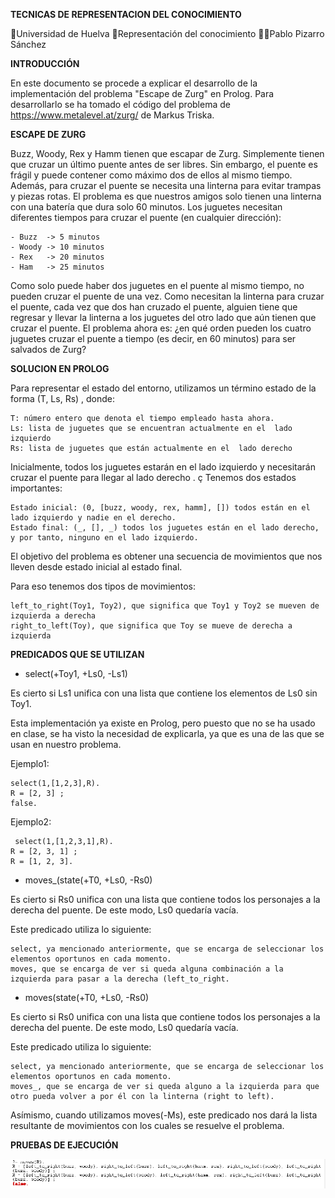 **TECNICAS DE REPRESENTACION DEL CONOCIMIENTO**

🏫Universidad de Huelva 
📖Representación del conocimiento 
👨‍🎓Pablo Pizarro Sánchez

**INTRODUCCIÓN**

En este documento se procede a explicar el desarrollo de la implementación del problema "Escape de Zurg" en Prolog. Para desarrollarlo se ha tomado el código del problema de https://www.metalevel.at/zurg/ de Markus Triska.

**ESCAPE DE ZURG**

Buzz, Woody, Rex y Hamm tienen que escapar de Zurg. Simplemente tienen que cruzar un último puente antes de ser libres. Sin embargo, el puente es frágil y puede contener como máximo dos de ellos al mismo tiempo. Además, para cruzar el puente se necesita una linterna para evitar trampas y piezas rotas. El problema es que nuestros amigos solo tienen una linterna con una batería que dura solo 60 minutos. Los juguetes necesitan diferentes tiempos para cruzar el puente (en cualquier dirección):

    - Buzz  -> 5 minutos
    - Woody -> 10 minutos
    - Rex   -> 20 minutos
    - Ham   -> 25 minutos
    
Como solo puede haber dos juguetes en el puente al mismo tiempo, no pueden cruzar el puente de una vez. Como necesitan la linterna para cruzar el puente, cada vez que dos han cruzado el puente, alguien tiene que regresar y llevar la linterna a los juguetes del otro lado que aún tienen que cruzar el puente. El problema ahora es: ¿en qué orden pueden los cuatro juguetes cruzar el puente a tiempo (es decir, en 60 minutos) para ser salvados de Zurg?


**SOLUCION EN PROLOG**

Para representar el estado del entorno, utilizamos un término estado de la forma (T, Ls, Rs) , donde:
    
    T: número entero que denota el tiempo empleado hasta ahora.
    Ls: lista de juguetes que se encuentran actualmente en el  lado izquierdo
    Rs: lista de juguetes que están actualmente en el  lado derecho
    
Inicialmente, todos los juguetes estarán en el  lado izquierdo y necesitarán cruzar el puente para llegar al  lado derecho . ç
Tenemos dos estados importantes:

    Estado inicial: (0, [buzz, woody, rex, hamm], []) todos están en el lado izquierdo y nadie en el derecho.
    Estado final: (_, [], _) todos los juguetes están en el lado derecho, y por tanto, ninguno en el lado izquierdo.  
    
El objetivo del problema es obtener una secuencia de movimientos que nos lleven desde estado inicial al estado final.

Para eso tenemos dos tipos de movimientos:

    left_to_right(Toy1, Toy2), que significa que Toy1 y Toy2 se mueven de izquierda a derecha
    right_to_left(Toy), que significa que Toy se mueve de derecha a izquierda
    
**PREDICADOS QUE SE UTILIZAN**

* select(+Toy1, +Ls0, -Ls1)

Es cierto si Ls1 unifica con una lista que contiene los elementos de Ls0 sin Toy1.

Esta implementación ya existe en Prolog, pero puesto que no se ha usado en clase, se ha visto la necesidad de explicarla, ya que es una de las que se usan en nuestro problema.

Ejemplo1:

    select(1,[1,2,3],R).
    R = [2, 3] ;
    false.
    
Ejemplo2:

     select(1,[1,2,3,1],R).
    R = [2, 3, 1] ;
    R = [1, 2, 3].

* moves_(state(+T0, +Ls0, -Rs0)

Es cierto si Rs0 unifica con una lista que contiene todos los personajes a la derecha del puente. De este modo, Ls0 quedaría vacía.

Este predicado utiliza lo siguiente:
    
    select, ya mencionado anteriormente, que se encarga de seleccionar los elementos oportunos en cada momento.
    moves, que se encarga de ver si queda alguna combinación a la izquierda para pasar a la derecha (left_to_right.
    
* moves(state(+T0, +Ls0, -Rs0)

Es cierto si Rs0 unifica con una lista que contiene todos los personajes a la derecha del puente. De este modo, Ls0 quedaría vacía.

Este predicado utiliza lo siguiente:
    
    select, ya mencionado anteriormente, que se encarga de seleccionar los elementos oportunos en cada momento.
    moves_, que se encarga de ver si queda alguno a la izquierda para que otro pueda volver a por él con la linterna (right to left).

Asímismo, cuando utilizamos moves(-Ms), este predicado nos dará la lista resultante de movimientos con los cuales se resuelve el problema.

**PRUEBAS DE EJECUCIÓN**

![alt text](https://github.com/Pablo942/RC-2020-Pablo-Pizarro-Sanchez/blob/master/Practica/Documentacion/Imagenes/PruebaEjecucion.PNG)
